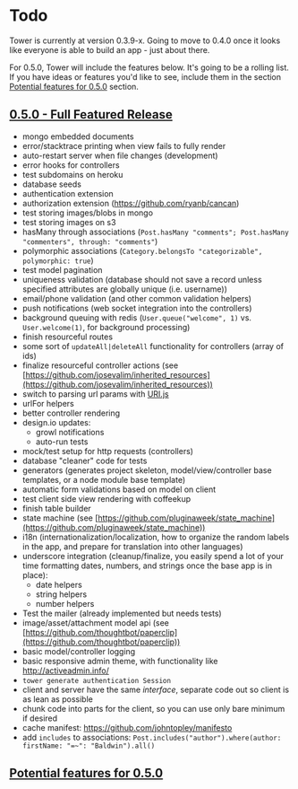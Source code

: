 # Todo

Tower is currently at version 0.3.9-x.  Going to move to 0.4.0 once it looks like everyone is able to build an app - just about there.

For 0.5.0, Tower will include the features below.  It's going to be a rolling list.  If you have ideas or features you'd like to see, include them in the section [Potential features for 0.5.0](#potential-features-0.5.0) section.

<h2><a name="features-0.5.0" href="features-0.5.0">0.5.0 - Full Featured Release</a></h2>

- mongo embedded documents
- error/stacktrace printing when view fails to fully render
- auto-restart server when file changes (development)
- error hooks for controllers
- test subdomains on heroku
- database seeds
- authentication extension
- authorization extension (https://github.com/ryanb/cancan)
- test storing images/blobs in mongo
- test storing images on s3
- hasMany through associations (`Post.hasMany "comments"; Post.hasMany "commenters", through: "comments"`)
- polymorphic associations (`Category.belongsTo "categorizable", polymorphic: true`)
- test model pagination
- uniqueness validation (database should not save a record unless specified attributes are globally unique (i.e. username))
- email/phone validation (and other common validation helpers)
- push notifications (web socket integration into the controllers)
- background queuing with redis (`User.queue("welcome", 1)` vs. `User.welcome(1)`, for background processing)
- finish resourceful routes
- some sort of `updateAll|deleteAll` functionality for controllers (array of ids)
- finalize resourceful controller actions (see [https://github.com/josevalim/inherited_resources](https://github.com/josevalim/inherited_resources))
- switch to parsing url params with [URI.js](https://github.com/medialize/URI.js)
- urlFor helpers
- better controller rendering
- design.io updates:
  - growl notifications
  - auto-run tests
- mock/test setup for http requests (controllers)
- database "cleaner" code for tests
- generators (generates project skeleton, model/view/controller base templates, or a node module base template)
- automatic form validations based on model on client
- test client side view rendering with coffeekup
- finish table builder
- state machine (see [https://github.com/pluginaweek/state_machine](https://github.com/pluginaweek/state_machine))
- i18n (internationalization/localization, how to organize the random labels in the app, and prepare for translation into other languages)
- underscore integration (cleanup/finalize, you easily spend a lot of your time formatting dates, numbers, and strings once the base app is in place):
  - date helpers
  - string helpers
  - number helpers
- Test the mailer (already implemented but needs tests)
- image/asset/attachment model api (see [https://github.com/thoughtbot/paperclip](https://github.com/thoughtbot/paperclip))
- basic model/controller logging
- basic responsive admin theme, with functionality like http://activeadmin.info/
- `tower generate authentication Session`
- client and server have the same _interface_, separate code out so client is as lean as possible
- chunk code into parts for the client, so you can use only bare minimum if desired
- cache manifest: https://github.com/johntopley/manifesto
- add `includes` to associations: `Post.includes("author").where(author: firstName: "=~": "Baldwin").all()`

<h2><a name="potential-features-0.5.0" href="potential-features-0.5.0">Potential features for 0.5.0</a></h2>

